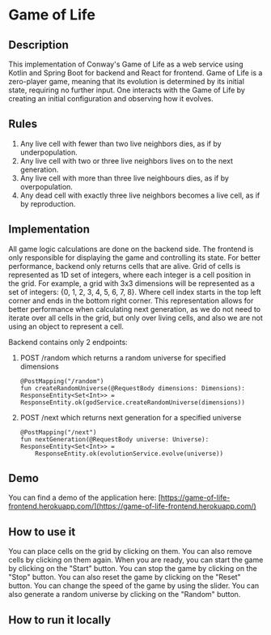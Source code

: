 # Game of Life

## Description

This implementation of Conway's Game of Life as a web service using Kotlin and Spring Boot for backend and React for
frontend. Game of Life is a zero-player game, meaning that its evolution
is determined by its initial state, requiring no further input. One interacts with the Game of Life by creating an
initial configuration and observing how it evolves.

## Rules

1. Any live cell with fewer than two live neighbors dies, as if by underpopulation.
2. Any live cell with two or three live neighbors lives on to the next generation.
3. Any live cell with more than three live neighbours dies, as if by overpopulation.
4. Any dead cell with exactly three live neighbors becomes a live cell, as if by reproduction.

## Implementation

All game logic calculations are done on the backend side. The frontend is only responsible for displaying the game and
controlling its state. For better performance, backend only returns cells that are alive. Grid of cells is represented
as 1D set of integers, where each integer is a cell position in the grid. For example, a grid with 3x3 dimensions will
be
represented as a set of integers: {0, 1, 2, 3, 4, 5, 6, 7, 8}. Where cell index starts in the top left corner and ends
in the bottom right corner. This representation allows for better performance when calculating next generation, as we do
not need to iterate over all cells in the grid, but only over living cells, and also we are not using an object to
represent a
cell.

Backend contains only 2 endpoints:

1. POST /random which returns a random universe for specified dimensions

       @PostMapping("/random")
       fun createRandomUniverse(@RequestBody dimensions: Dimensions): ResponseEntity<Set<Int>> =
       ResponseEntity.ok(godService.createRandomUniverse(dimensions))

2. POST /next which returns next generation for a specified universe

       @PostMapping("/next")
       fun nextGeneration(@RequestBody universe: Universe): ResponseEntity<Set<Int>> =
           ResponseEntity.ok(evolutionService.evolve(universe))

## Demo

You can find a demo of the application
here: [https://game-of-life-frontend.herokuapp.com/](https://game-of-life-frontend.herokuapp.com/)

## How to use it

You can place cells on the grid by clicking on them. You can also remove cells by clicking on them again. When you are
ready, you can start the game by clicking on the "Start" button. You can stop the game by clicking on the "Stop"
button. You can also reset the game by clicking on the "Reset" button. You can change the speed of the game by using the
slider. You can also generate a random universe by
clicking on the "Random" button.

## How to run it locally





    